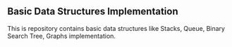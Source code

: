 ## Basic Data Structures Implementation
This is repository contains basic data structures like Stacks, Queue, Binary Search Tree, Graphs implementation.